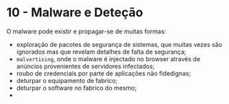 # 10 - Malware e Deteção

O malware pode existir e propagar-se de muitas formas:
- exploração de pacotes de segurança de sistemas, que muitas vezes são ignorados mas que revelam detalhes de falta de segurança;
- `malvertising`, onde o malware é injectado no browser através de anúncios provenientes de servidores infectados;
- roubo de credenciais por parte de aplicações não fidedignas;
- deturpar o equipamento de fabrico;
- deturpar o software no fabrico do mesmo;
- 